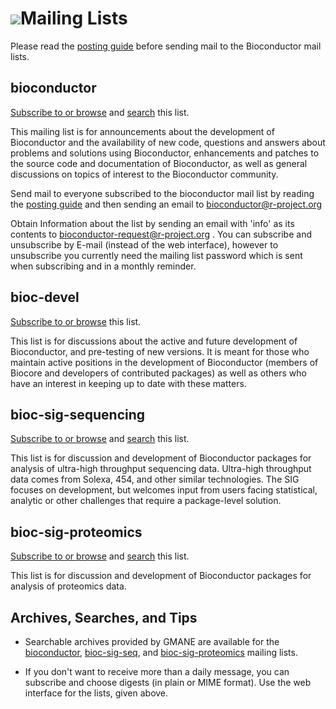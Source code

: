 # ![](/images/icons/help.gif)Mailing Lists #

Please read the [posting guide][5] before sending mail to the
Bioconductor mail lists.

## bioconductor ##

[Subscribe to or browse][4] and [search][3] this list.

This mailing list is for announcements about the development of
Bioconductor and the availability of new code, questions and answers
about problems and solutions using Bioconductor, enhancements and
patches to the source code and documentation of Bioconductor, as
well as general discussions on topics of interest to the
Bioconductor community.

Send mail to everyone subscribed to the bioconductor mail list by
reading the [posting guide][5] and then sending an email to
[bioconductor@r-project.org][6]

Obtain Information about the list by sending an email with 'info' as
its contents to [bioconductor-request@r-project.org][7] . You can
subscribe and unsubscribe by E-mail (instead of the web interface),
however to unsubscribe you currently need the mailing list password
which is sent when subscribing and in a monthly reminder.

## bioc-devel ##

[Subscribe to or browse][8] this list.

This list is for discussions about the active and future development
of Bioconductor, and pre-testing of new versions. It is meant for
those who maintain active positions in the development of Bioconductor
(members of Biocore and developers of contributed packages) as well as
others who have an interest in keeping up to date with these matters.

## bioc-sig-sequencing ##

[Subscribe to or browse][9] and [search][12] this list.

This list is for discussion and development of Bioconductor packages
for analysis of ultra-high throughput sequencing data. Ultra-high
throughput data comes from Solexa, 454, and other similar
technologies. The SIG focuses on development, but welcomes input from
users facing statistical, analytic or other challenges that require a
package-level solution.


## bioc-sig-proteomics ##

[Subscribe to or browse][13] and [search][14] this list.

This list is for discussion and development of Bioconductor packages
for analysis of proteomics data.


## Archives, Searches, and Tips ##

 - Searchable archives provided by GMANE are available for the
   [bioconductor][3], [bioc-sig-seq][12], and [bioc-sig-proteomics][14] mailing lists.

 - If you don't want to receive more than a daily message, you can
   subscribe and choose digests (in plain or MIME format). Use the web
   interface for the lists, given above.


[3]: http://dir.gmane.org/gmane.science.biology.informatics.conductor
[4]: https://stat.ethz.ch/mailman/listinfo/bioconductor
[5]: /help/mailing-list/posting-guide/
[6]: mailto:bioconductor@r-project.org
[7]: mailto:bioconductor-request@r-project.org
[8]: https://stat.ethz.ch/mailman/listinfo/bioc-devel
[9]: https://stat.ethz.ch/mailman/listinfo/bioc-sig-sequencing
[12]: http://dir.gmane.org/gmane.comp.lang.r.sequencing
[13]: https://stat.ethz.ch/mailman/listinfo/bioc-sig-proteomics
[14]: https://stat.ethz.ch/pipermail/bioc-sig-proteomics/
